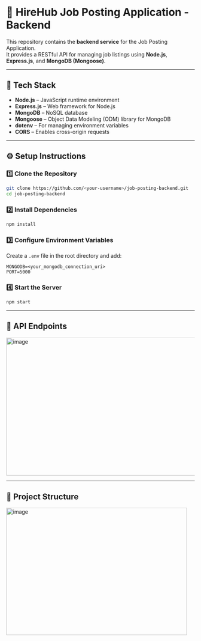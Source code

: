 # 💼 HireHub Job Posting Application - Backend

This repository contains the **backend service** for the Job Posting Application.  
It provides a RESTful API for managing job listings using **Node.js**, **Express.js**, and **MongoDB (Mongoose)**.

---

## 🧩 Tech Stack

- **Node.js** – JavaScript runtime environment  
- **Express.js** – Web framework for Node.js  
- **MongoDB** – NoSQL database  
- **Mongoose** – Object Data Modeling (ODM) library for MongoDB  
- **dotenv** – For managing environment variables  
- **CORS** – Enables cross-origin requests  

---

## ⚙️ Setup Instructions

### 1️⃣ Clone the Repository
```bash
git clone https://github.com/<your-username>/job-posting-backend.git
cd job-posting-backend
```
### 2️⃣ Install Dependencies
```bash
npm install
```

### 3️⃣ Configure Environment Variables
Create a `.env` file in the root directory and add:

```env
MONGODB=<your_mongodb_connection_uri>
PORT=5000
```

### 4️⃣ Start the Server
```bash
npm start
```

---

## 📡 API Endpoints
<img width="1182" height="367" alt="image" src="https://github.com/user-attachments/assets/a1c7ac57-d91c-41a6-b328-6b2155dd3113" />


---

## 📁 Project Structure
<img width="483" height="339" alt="image" src="https://github.com/user-attachments/assets/446734bd-eb15-4229-9edf-f97a6e1aa520" />



